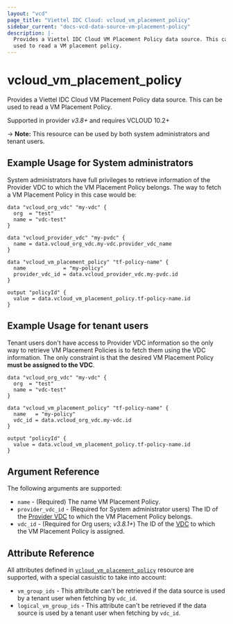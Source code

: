 ```yaml
---
layout: "vcd"
page_title: "Viettel IDC Cloud: vcloud_vm_placement_policy"
sidebar_current: "docs-vcd-data-source-vm-placement-policy"
description: |-
  Provides a Viettel IDC Cloud VM Placement Policy data source. This can be
  used to read a VM placement policy.
---
```


# vcloud\_vm\_placement\_policy

Provides a Viettel IDC Cloud VM Placement Policy data source. This can be used to read a VM Placement Policy.

Supported in provider *v3.8+* and requires VCLOUD 10.2+

-> **Note:** This resource can be used by both system administrators and tenant users.

## Example Usage for System administrators

System administrators have full privileges to retrieve information of the Provider VDC to which the VM Placement Policy
belongs. The way to fetch a VM Placement Policy in this case would be:

```hcl
data "vcloud_org_vdc" "my-vdc" {
  org  = "test"
  name = "vdc-test"
}

data "vcloud_provider_vdc" "my-pvdc" {
  name = data.vcloud_org_vdc.my-vdc.provider_vdc_name
}

data "vcloud_vm_placement_policy" "tf-policy-name" {
  name            = "my-policy"
  provider_vdc_id = data.vcloud_provider_vdc.my-pvdc.id
}

output "policyId" {
  value = data.vcloud_vm_placement_policy.tf-policy-name.id
}
```

## Example Usage for tenant users

Tenant users don't have access to Provider VDC information so the only way to retrieve VM Placement Policies is to
fetch them using the VDC information. The only constraint is that the desired VM Placement Policy **must be assigned
to the VDC**.

```hcl
data "vcloud_org_vdc" "my-vdc" {
  org  = "test"
  name = "vdc-test"
}

data "vcloud_vm_placement_policy" "tf-policy-name" {
  name   = "my-policy"
  vdc_id = data.vcloud_org_vdc.my-vdc.id
}

output "policyId" {
  value = data.vcloud_vm_placement_policy.tf-policy-name.id
}
```

## Argument Reference

The following arguments are supported:

* `name` - (Required) The name VM Placement Policy.
* `provider_vdc_id` - (Required for System administrator users) The ID of the [Provider VDC](/providers/terraform-viettelidc/vcloud/latest/docs/data-sources/provider_vdc) to which the VM Placement Policy belongs.
* `vdc_id` - (Required for Org users; *v3.8.1+*) The ID of the [VDC](/providers/terraform-viettelidc/vcloud/latest/docs/data-sources/org_vdc) to which the VM Placement Policy is assigned.

## Attribute Reference

All attributes defined in [`vcloud_vm_placement_policy`](/providers/terraform-viettelidc/vcloud/latest/docs/resources/vm_placement_policy#attribute-reference) resource are supported,
with a special casuistic to take into account:

* `vm_group_ids` - This attribute can't be retrieved if the data source is used by a tenant user when fetching by `vdc_id`.
* `logical_vm_group_ids` - This attribute can't be retrieved if the data source is used by a tenant user when fetching by `vdc_id`.